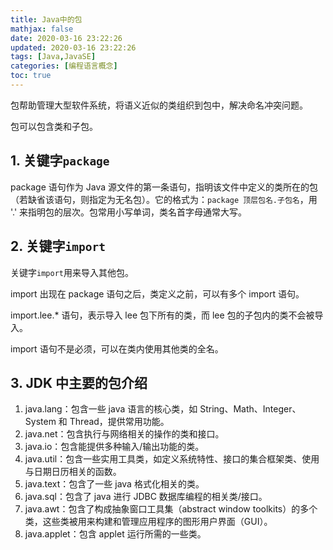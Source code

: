 ```yaml
---
title: Java中的包
mathjax: false
date: 2020-03-16 23:22:26
updated: 2020-03-16 23:22:26
tags: [Java,JavaSE]
categories: [编程语言概念]
toc: true
---
```


包帮助管理大型软件系统，将语义近似的类组织到包中，解决命名冲突问题。

包可以包含类和子包。

## 1. 关键字`package`

package 语句作为 Java 源文件的第一条语句，指明该文件中定义的类所在的包（若缺省该语句，则指定为无名包）。它的格式为：`package 顶层包名.子包名`，用 '.' 来指明包的层次。包常用小写单词，类名首字母通常大写。

## 2. 关键字`import`

关键字`import`用来导入其他包。

import 出现在 package 语句之后，类定义之前，可以有多个 import 语句。

import.lee.* 语句，表示导入 lee 包下所有的类，而 lee 包的子包内的类不会被导入。

import 语句不是必须，可以在类内使用其他类的全名。

<!--more-->

## 3. JDK 中主要的包介绍

1. java.lang：包含一些 java 语言的核心类，如 String、Math、Integer、System 和 Thread，提供常用功能。
2. java.net：包含执行与网络相关的操作的类和接口。
3. java.io：包含能提供多种输入/输出功能的类。
4. java.util：包含一些实用工具类，如定义系统特性、接口的集合框架类、使用与日期日历相关的函数。
5. java.text：包含了一些 java 格式化相关的类。
6. java.sql：包含了 java 进行 JDBC 数据库编程的相关类/接口。
7. java.awt：包含了构成抽象窗口工具集（abstract window toolkits）的多个类，这些类被用来构建和管理应用程序的图形用户界面（GUI）。
8. java.applet：包含 applet 运行所需的一些类。